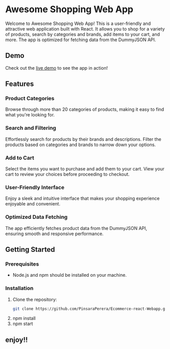 # Awesome Shopping Web App

Welcome to Awesome Shopping Web App! This is a user-friendly and attractive web application built with React. It allows you to shop for a variety of products, search by categories and brands, add items to your cart, and more. The app is optimized for fetching data from the DummyJSON API.


## Demo

Check out the [live demo](https://pinsaraperera.github.io/) to see the app in action!

## Features

### Product Categories

Browse through more than 20 categories of products, making it easy to find what you're looking for.

### Search and Filtering

Effortlessly search for products by their brands and descriptions. Filter the products based on categories and brands to narrow down your options.

### Add to Cart

Select the items you want to purchase and add them to your cart. View your cart to review your choices before proceeding to checkout.

### User-Friendly Interface

Enjoy a sleek and intuitive interface that makes your shopping experience enjoyable and convenient.

### Optimized Data Fetching

The app efficiently fetches product data from the DummyJSON API, ensuring smooth and responsive performance.

## Getting Started

### Prerequisites

- Node.js and npm should be installed on your machine.

### Installation

1. Clone the repository:
   ```sh
   git clone https://github.com/PinsaraPerera/Ecommerce-react-Webapp.git
2. npm install
3. npm start

## enjoy!!
